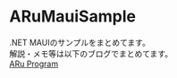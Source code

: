 # ARuMauiSample  

.NET MAUIのサンプルをまとめてます。  
解説・メモ等は以下のブログでまとめてます。  
[ARu Program](https://rainfresh-program.info/)  
